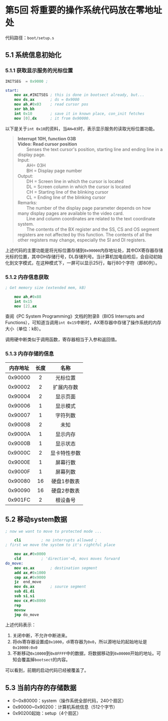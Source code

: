 # 第5回 将重要的操作系统代码放在零地址处

代码路径：`boot/setup.s`

## 5.1 系统信息初始化

### 5.1.1 获取显示服务的光标位置 

```nasm
INITSEG  = 0x9000 ;

start:
	mov	ax,#INITSEG	; this is done in bootsect already, but...
	mov	ds,ax       ; ds = 0x9000
	mov	ah,#0x03	; read cursor pos
	xor	bh,bh
	int	0x10		; save it in known place, con_init fetches
	mov	[0],dx		; it from 0x90000.
```

以下是关于`int 0x10`的资料，当`AH=03`时，表示显示服务的读取光标位置功能。

> **Interrupt 10H, function 03B**  
**Video: Read cursor position**  
&emsp;&emsp;Senses the text cursor's position, starting line and ending line in a display page.  
Input:  
&emsp;&emsp;AH= 03H  
&emsp;&emsp;BH = Display page number  
Output:  
&emsp;&emsp;DH = Screen line in which the cursor is located  
&emsp;&emsp;DL = Screen column in which the cursor is located  
&emsp;&emsp;CH = Starting line of the blinking cursor  
&emsp;&emsp;CL = Ending line of the blinking cursor  
Remarks:  
&emsp;&emsp;The number of the display page parameter depends on how many display pages are available to the video card.  
&emsp;&emsp;Line and column coordinates are related to the text coordinate system.  
&emsp;&emsp;The contents of the BX register and the SS, CS and OS segment registers are not affected by this function. The contents of all the other registers may change, especially the SI and DI registers.


上述代码的主要功能是将光标位置存储到`0x90000`内存地址处，其中DX寄存器存储光标的位置，其中DH存储行号，DL存储列号。当计算机加电自检后，会自动初始化到文字模式，在这种模式下，一屏可以显示25行，每行80个字符（即80列）。

### 5.1.2 内存信息获取

```nasm
; Get memory size (extended mem, kB)

	mov	ah,#0x88  
	int	0x15
	mov	[2],ax
```

查阅《PC System Programming》文档的附录B（BIOS Interrupts and Functions），可知道当调用`int 0x15`中断时，AX寄存器中存储了操作系统的内存大小（单位：kB）。

调用硬中断类似于调用函数，寄存器相当于入参和返回值。

### 5.1.3 内存存储的信息

|  内存地址   | 长度 |   名称   |
|:-------:|:--:|:------:|
| 0x90000 | 2  |  光标位置  |
| 0x90002 | 2  | 扩展内存数  |
| 0x90004 | 2  |  显示页面  |
| 0x90006 | 1  |  显示模式  |
| 0x90007 | 1  |  字符列数  |
| 0x90008 | 2  |   未知   |
| 0x9000A | 1  |  显示内存  |
| 0x9000B | 1  |  显示状态  |
| 0x9000C | 2  | 显卡特性参数 |
| 0x9000E | 1  |  屏幕行数  |
| 0x9000F | 1  |  屏幕列数  |
| 0x90080 | 16 | 硬盘1参数表 |
| 0x90090 | 16 | 硬盘2参数表 |
| 0x901FC | 2  |  根设备号  |

## 5.2 移动system数据

```nasm
; now we want to move to protected mode ...

	cli			; no interrupts allowed ;
; first we move the system to it's rightful place

	mov	ax,#0x0000
	cld			; 'direction'=0, movs moves forward
do_move:
	mov	es,ax		; destination segment
	add	ax,#0x1000
	cmp	ax,#0x9000
	jz	end_move
	mov	ds,ax		; source segment
	sub	di,di
	sub	si,si
	mov cx,#0x8000
	rep
	movsw
	jmp	do_move
```

上述代码表示：
1. 关闭中断，不允许中断进来。
2. 将ds寄存器设置成`0x1000`，di寄存器为`0x0`，所以源地址的起始地址是`0x10000:0x0`
3. 不断移动`0x10000`到`0x8FFFF`中的数据，将数据移动到`0x00000`开始的地址。可知会覆盖掉`bootsect`的内容。

可以看到，前期的启动代码已经被覆盖了。

## 5.3 当前内存的存储数据

- 0\~0x80000：system（操作系统全部代码，240个扇区）
- 0x90000\~0x90200：计算机系统信息（512个字节）
- 0x90200起始：setup（4个扇区）